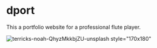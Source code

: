 # dport
This a portfolio website for a professional flute player. 

![terricks-noah-QhyzMkkbjZU-unsplash](https://user-images.githubusercontent.com/44280043/81518806-3fa72d00-930d-11ea-960e-251f24ecac53.jpg) style="170x180"
